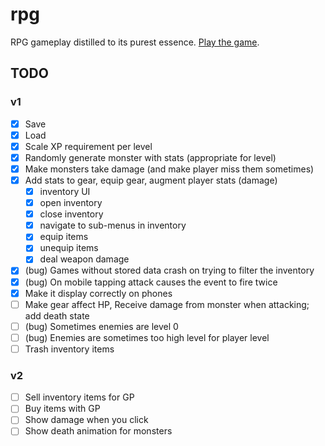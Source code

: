 # rpg

RPG gameplay distilled to its purest essence. [Play the game](https://centaurreader.com/rpg).

## TODO
### v1
- [x] Save
- [x] Load
- [x] Scale XP requirement per level
- [x] Randomly generate monster with stats (appropriate for level)
- [x] Make monsters take damage (and make player miss them sometimes)
- [x] Add stats to gear, equip gear, augment player stats (damage)
  - [x] inventory UI
  - [x] open inventory
  - [x] close inventory
  - [x] navigate to sub-menus in inventory
  - [x] equip items
  - [x] unequip items
  - [x] deal weapon damage
- [x] (bug) Games without stored data crash on trying to filter the inventory
- [x] (bug) On mobile tapping attack causes the event to fire twice
- [x] Make it display correctly on phones
- [ ] Make gear affect HP, Receive damage from monster when attacking; add death state
- [ ] (bug) Sometimes enemies are level 0
- [ ] (bug) Enemies are sometimes too high level for player level
- [ ] Trash inventory items

### v2
- [ ] Sell inventory items for GP
- [ ] Buy items with GP
- [ ] Show damage when you click
- [ ] Show death animation for monsters

